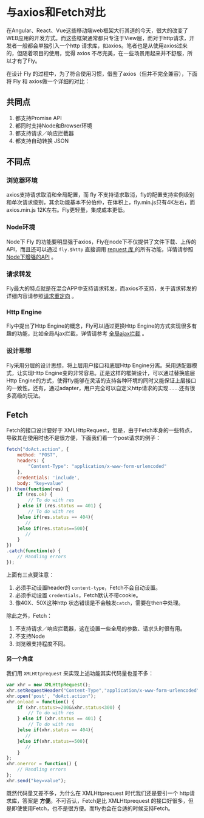 # 与axios和Fetch对比

在Angular、React、Vue这些移动端web框架大行其道的今天，很大的改变了WEB应用的开发方式。而这些框架通常都只专注于View层，而对于http请求，开发者一般都会单独引入一个http 请求库，如axios。笔者也是从使用axios过来的，但随着项目的使用，觉得 axios 不尽完美，在一些场景用起来并不舒服，所以才有了Fly。

在设计 Fly 的过程中，为了符合使用习惯，借鉴了axios（但并不完全兼容），下面将 Fly 和 axios做一个详细的对比：

## 共同点

1. 都支持Promise API
2. 都同时支持Node和Browser环境
3. 都支持请求／响应拦截器
4. 都支持自动转换 JSON

## 不同点

### 浏览器环境

axios支持请求取消和全局配置，而 fly 不支持请求取消，fly的配置支持实例级别和单次请求级别，其余功能基本不分伯仲，在体积上，fly.min.js只有4K左右，而axios.min.js 12K左右。Fly更轻量，集成成本更低。

### Node环境

Node下 Fly 的功能要明显强于axios，Fly在node下不仅提供了文件下载、上传的API，而且还可以通过 `fly.$http` 直接调用 [request 库 ](https://github.com/request/request) 的所有功能，详情请参照[Node下增强的API](#/doc/flyio/node) 。

### 请求转发

Fly最大的特点就是在混合APP中支持请求转发，而axios不支持，关于请求转发的详细内容请参照[请求重定向](#/doc/flyio/redirect) 。

### Http Engine

Fly中提出了Http Engine的概念，Fly可以通过更换Http Engine的方式实现很多有趣的功能，比如全局Ajax拦截，详情请参考 [全局ajax拦截](#/doc/flyio/hook) 。

### 设计思想

Fly采用分层的设计思想，将上层用户接口和底层Http Engine分离。采用适配器模式，让实现Http Engine变的非常容易。正是这样的框架设计，可以通过替换底层Http Engine的方式，使得fly能够在灵活的支持各种环境的同时又能保证上层接口的一致性。还有，通过adapter，用户完全可以自定义http请求的实现.......还有很多高级的玩法。

## Fetch

Fetch的接口设计要好于 XMLHttpRequest，但是，由于Fetch本身的一些特点，导致其在使用时也不是很方便，下面我们看一个post请求的例子：

```javascript
fetch("doAct.action", {
    method: "POST",
    headers: {
        "Content-Type": "application/x-www-form-urlencoded"
    },
    credentials: 'include',
    body: "key=value"
}).then(function(res) {
    if (res.ok) {
        // To do with res
    } else if (res.status == 401) {
        // To do with res
    }else if(res.status == 404){
       //
    }else if(res.status==500){
       // 
    }
})
.catch(function(e) {
    // Handling errors
});
```



上面有三点要注意：

1. 必须手动设置header的 `content-type`，Fetch不会自动设置。
2. 必须手动设置  `credentials`，Fetch默认不带cookie。
3. 像40X、50X这种http 状态错误是不会触发`catch`，需要在then中处理。

除此之外，Fetch：

1. 不支持请求／响应拦截器，这在设置一些全局的参数、请求头时很有用。
2. 不支持Node
3. 浏览器支持程度不同。

#### 另一个角度

我们用 `XMLHttprequest` 来实现上述功能其实代码量也差不多：

```javascript
var xhr = new XMLHttpRequest();
xhr.setRequestHeader("Content-Type","application/x-www-form-urlencoded")
xhr.open('post', "doAct.action");
xhr.onload = function() {
    if (xhr.status>=200&&xhr.status<300) {
        // To do with res
    } else if (xhr.status == 401) {
        // To do with res
    }else if(xhr.status == 404){
       //
    }else if(xhr.status==500){
       // 
    }
};
xhr.onerror = function() {
    // Handling errors
};
xhr.send("key=value");
```

既然代码量又差不多，为什么在 XMLHttprequest 时代我们还是要引一个 http请求库，答案是 **方便**。不可否认，Fetch是比 XMLHttprequest 的接口好很多，但是即使使用Fetch，也不是很方便。而fly也会在合适的时候支持Fetch。

